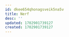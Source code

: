 ```yaml
---
id: dkee654qhonagsveik5na5v
title: Nerf
desc: ''
updated: 1702901739127
created: 1702901739127
---
```

